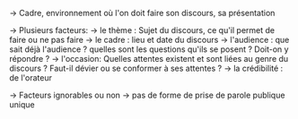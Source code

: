 -> Cadre, environnement où l'on doit faire son discours, sa présentation

-> Plusieurs facteurs:
	-> le thème : Sujet du discours, ce qu'il permet de faire ou ne pas faire
	-> le cadre : lieu et date du discours
	-> l'audience : que sait déjà l'audience ? quelles sont les questions qu'ils se posent ? Doit-on y répondre ?
	-> l'occasion: Quelles attentes existent et sont liées au genre du discours ? Faut-il dévier ou se conformer à ses attentes ?
	-> la crédibilité : de l'orateur
	
-> Facteurs ignorables ou non -> pas de forme de prise de parole publique unique

